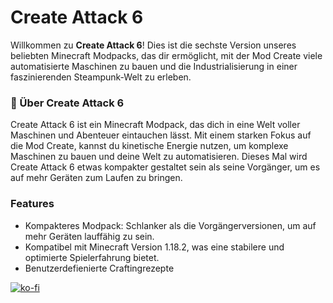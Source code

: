 # Create Attack 6

Willkommen zu **Create Attack 6**! Dies ist die sechste Version unseres beliebten Minecraft Modpacks, das dir ermöglicht, mit der Mod Create viele automatisierte Maschinen zu bauen und die Industrialisierung in einer faszinierenden Steampunk-Welt zu erleben.

### 📜 Über Create Attack 6

Create Attack 6 ist ein Minecraft Modpack, das dich in eine Welt voller Maschinen und Abenteuer eintauchen lässt. Mit einem starken Fokus auf die Mod Create, kannst du kinetische Energie nutzen, um komplexe Maschinen zu bauen und deine Welt zu automatisieren. Dieses Mal wird Create Attack 6 etwas kompakter gestaltet sein als seine Vorgänger, um es auf mehr Geräten zum Laufen zu bringen.

### Features

- Kompakteres Modpack: Schlanker als die Vorgängerversionen, um auf mehr Geräten lauffähig zu sein.
- Kompatibel mit Minecraft Version 1.18.2, was eine stabilere und optimierte Spielerfahrung bietet.
- Benutzerdefienierte Craftingrezepte

[![ko-fi](https://ko-fi.com/img/githubbutton_sm.svg)](https://ko-fi.com/X8X413VYMA)
